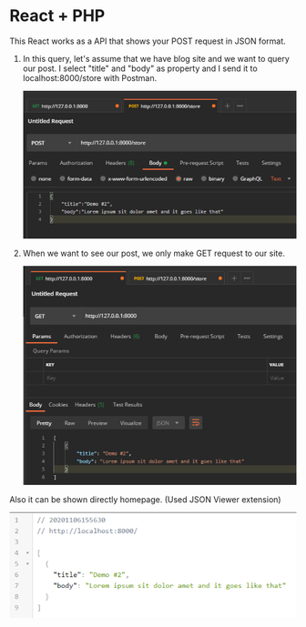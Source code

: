 # React + PHP

This React works as a API that shows your POST request in JSON format.

1. In this query, let's assume that we have blog site and we want to query our post. I select "title" and "body" as property and I send it to localhost:8000/store with Postman.
   

   ![POST](https://github.com/hbasaraner/php-playground/blob/master/react-php/images/post.png)

   

2. When we want to see our post, we only make GET request to our site. 
   

   ![GET](https://github.com/hbasaraner/php-playground/blob/master/react-php/images/get.png)

Also it can be shown directly homepage. (Used JSON Viewer extension)

![WEB](https://github.com/hbasaraner/php-playground/blob/master/react-php/images/web.png)